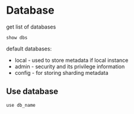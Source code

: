 # Database

get list of databases

```shell
show dbs
```

default databases:

* local - used to store metadata if local instance
* admin - security and its privilege information
* config - for storing sharding metadata

## Use database

```shell
use db_name
```
